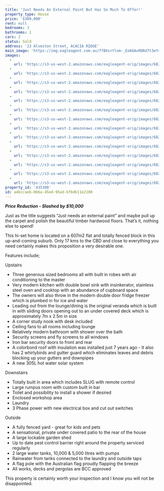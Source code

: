```yaml
---
title: 'Just Needs An External Paint But Has So Much To Offer!'
property_type: House
price: '$389,000'
rent: null
bedrooms: 3
bathrooms: 1
cars: 2
status: Sold
address: '23 Alveston Street, ACACIA RIDGE'
main_image: 'https://img.eagleagent.com.au/ffBXsrYlom-_Eo66AvRDRd7t3eY=/1280x854/smart/https://s3-us-west-2.amazonaws.com/eagleagent-orig/images/6823045/117642331-image-M.jpg'
images:
  -
    url: 'https://s3-us-west-2.amazonaws.com/eagleagent-orig/images/6823058/117642331-image-N.jpg'
  -
    url: 'https://s3-us-west-2.amazonaws.com/eagleagent-orig/images/6823057/117642331-image-L.jpg'
  -
    url: 'https://s3-us-west-2.amazonaws.com/eagleagent-orig/images/6823056/117642331-image-K.jpg'
  -
    url: 'https://s3-us-west-2.amazonaws.com/eagleagent-orig/images/6823055/117642331-image-J.jpg'
  -
    url: 'https://s3-us-west-2.amazonaws.com/eagleagent-orig/images/6823054/117642331-image-I.jpg'
  -
    url: 'https://s3-us-west-2.amazonaws.com/eagleagent-orig/images/6823053/117642331-image-H.jpg'
  -
    url: 'https://s3-us-west-2.amazonaws.com/eagleagent-orig/images/6823052/117642331-image-G.jpg'
  -
    url: 'https://s3-us-west-2.amazonaws.com/eagleagent-orig/images/6823051/117642331-image-F.jpg'
  -
    url: 'https://s3-us-west-2.amazonaws.com/eagleagent-orig/images/6823050/117642331-image-E.jpg'
  -
    url: 'https://s3-us-west-2.amazonaws.com/eagleagent-orig/images/6823049/117642331-image-D.jpg'
  -
    url: 'https://s3-us-west-2.amazonaws.com/eagleagent-orig/images/6823048/117642331-image-C.jpg'
  -
    url: 'https://s3-us-west-2.amazonaws.com/eagleagent-orig/images/6823047/117642331-image-B.jpg'
  -
    url: 'https://s3-us-west-2.amazonaws.com/eagleagent-orig/images/6823046/117642331-image-A.jpg'
  -
    url: 'https://s3-us-west-2.amazonaws.com/eagleagent-orig/images/6823045/117642331-image-M.jpg'
property_id: '435308'
id: a4bccaeb-0b6a-45ed-95ad-bfbdb11e2100
---
```

***Price Reduction - Slashed by $10,000***

Just as the title suggests “Just needs an external paint” and maybe pull up the carpet and polish the beautiful timber hardwood floors. That’s it, nothing else to spend!

This hi-set home is located on a 607m2 flat and totally fenced block in this up-and-coming suburb. Only 17 kms to the CBD and close to everything you need certainly makes this proposition a very desirable one.

Features include;

Upstairs
*  Three generous sized bedrooms all with built in robes with air conditioning to the master
*  Very modern kitchen with double bowl sink with insinkerator, stainless steel oven and cooktop with an abundance of cupboard space
*  The owners will also throw in the modern double door fridge freezer which is plumbed in for ice and water
*  Leading out from the lounge/dining is the original veranda which is built in with sliding doors opening out to an under covered deck which is approximately 7m x 2.5m in size
*  A corner study nook with desk included
*  Ceiling fans to all rooms including lounge
*  Relatively modern bathroom with shower over the bath
*  Security screens and fly screens to all windows
*  Iron bar security doors to front and rear
*  A colorbond roof with insulation was installed just 7 years ago - It also has 2 whirlybirds and gutter guard which eliminates leaves and debris blocking up your gutters and downpipes
*  A new 305L hot water solar system

Downstairs
*  Totally built in area which includes SLUG with remote control
*  Large rumpus room with custom built in bar
*  Toilet and possibility to install a shower if desired
*  Enclosed workshop area
*  Laundry
*  3 Phase power with new electrical box and cut out switches

Outside

*  A fully fenced yard - great for kids and pets
*  A sensational, private under covered patio to the rear of the house
*  A large lockable garden shed
*  Up to date pest control barrier right around the property serviced regularly
*  2 large water tanks, 10,000 & 5,000 litres with pumps
*  Rainwater from tanks connected to the laundry and outside taps
*  A flag pole with the Australian flag proudly flapping the breeze
*  All works, decks and pergolas are BCC approved

This property is certainly worth your inspection and I know you will not be disappointed.